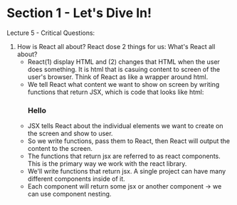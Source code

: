 # Section 1 - Let's Dive In!

Lecture 5 - Critical Questions:

1. How is React all about?
    React dose 2 things for us:
    What's React all about?
    - React(1) display HTML and (2) changes that HTML when the user does something. It is html that is casuing content to screen of the user's browser. Think of React as like a wrapper around html.
    - We tell React what content we want to show on screen by writing functions that return JSX, which is code that looks like html: <div><h3>Hello</h3></div>
    - JSX tells React about the individual elements we want to create on the screen and show to user.
    - So we write functions, pass them to React, then React will output the content to the screen.
    - The functions that return jsx are referred to as react components. This is the primary way we work with the react library.
    - We'll write functions that return jsx. A single project can have many different components inside of it.
    - Each component will return some jsx or another component -> we can use component nesting.